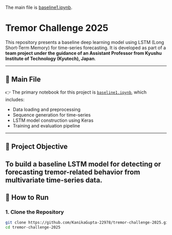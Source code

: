 The main file is [baseline1.ipynb](https://github.com/norman-nhan/tremor-challenge-2025/blob/main/baseline1.ipynb).
# Tremor Challenge 2025

This repository presents a baseline deep learning model using LSTM (Long Short-Term Memory) for time-series forecasting. It is developed as part of a **team project under the guidance of an Assistant Professor from Kyushu Institute of Technology (Kyutech), Japan**.

---

## 📁 Main File

👉 The primary notebook for this project is [`baseline1.ipynb`](https://github.com/norman-nhan/tremor-challenge-2025/blob/main/baseline1.ipynb), which includes:

- Data loading and preprocessing  
- Sequence generation for time-series  
- LSTM model construction using Keras  
- Training and evaluation pipeline  

---

## 🧠 Project Objective

To build a baseline LSTM model for detecting or forecasting tremor-related behavior from multivariate time-series data.
---

## 🚀 How to Run

### 1. Clone the Repository

```bash
git clone https://github.com/KanikaGupta-22978/tremor-challenge-2025.git
cd tremor-challenge-2025
